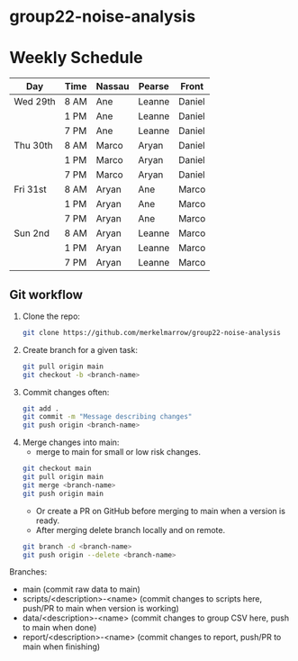 # group22-noise-analysis

# Weekly Schedule

| Day       | Time  | Nassau | Pearse | Front  |
|-----------|-------|--------|--------|--------|
| Wed 29th  | 8 AM  | Ane    | Leanne | Daniel |
|           | 1 PM  | Ane    | Leanne | Daniel |
|           | 7 PM  | Ane    | Leanne | Daniel |
| Thu 30th  | 8 AM  | Marco  | Aryan  | Daniel |
|           | 1 PM  | Marco  | Aryan  | Daniel |
|           | 7 PM  | Marco  | Aryan  | Daniel |
| Fri 31st  | 8 AM  | Aryan  | Ane    | Marco  |
|           | 1 PM  | Aryan  | Ane    | Marco  |
|           | 7 PM  | Aryan  | Ane    | Marco  |
| Sun 2nd   | 8 AM  | Aryan  | Leanne | Marco  |
|           | 1 PM  | Aryan  | Leanne | Marco  |
|           | 7 PM  | Aryan  | Leanne | Marco  |


## Git workflow
1. Clone the repo:
   ```bash
   git clone https://github.com/merkelmarrow/group22-noise-analysis
   ```
2. Create branch for a given task:
   ```bash
   git pull origin main
   git checkout -b <branch-name>
   ```
3. Commit changes often:
   ```bash
   git add .
   git commit -m "Message describing changes"
   git push origin <branch-name>
   ```
4. Merge changes into main:
   - merge to main for small or low risk changes.
   ```bash
   git checkout main
   git pull origin main
   git merge <branch-name>
   git push origin main
   ```
   - Or create a PR on GitHub before merging to main when a version is ready.
   - After merging delete branch locally and on remote.
   ```bash
   git branch -d <branch-name>
   git push origin --delete <branch-name>
   ```


Branches:
- main (commit raw data to main)
- scripts/\<description\>-\<name\> (commit changes to scripts here, push/PR to main when version is working)
- data/\<description\>-\<name\> (commit changes to group CSV here, push to main when done)
- report/\<description\>-\<name\> (commit changes to report, push/PR to main when finishing)
